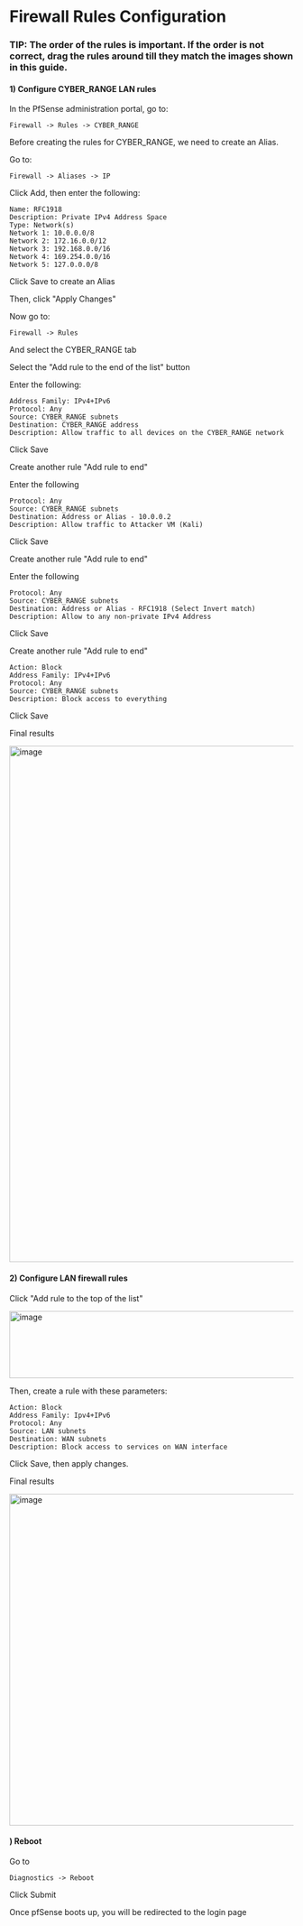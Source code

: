 # Firewall Rules Configuration

### TIP: The order of the rules is important. If the order is not correct, drag the rules around till they match the images shown in this guide.

#### 1) Configure CYBER_RANGE LAN rules

In the PfSense administration portal, go to:

    Firewall -> Rules -> CYBER_RANGE

Before creating the rules for CYBER_RANGE, we need to create an Alias. 

Go to:

    Firewall -> Aliases -> IP

Click Add, then enter the following:

    Name: RFC1918
    Description: Private IPv4 Address Space
    Type: Network(s)
    Network 1: 10.0.0.0/8    
    Network 2: 172.16.0.0/12    
    Network 3: 192.168.0.0/16
    Network 4: 169.254.0.0/16
    Network 5: 127.0.0.0/8

Click Save to create an Alias

Then, click "Apply Changes"

Now go to:

    Firewall -> Rules

And select the CYBER_RANGE tab

Select the "Add rule to the end of the list" button

Enter the following:

    Address Family: IPv4+IPv6
    Protocol: Any
    Source: CYBER_RANGE subnets
    Destination: CYBER_RANGE address
    Description: Allow traffic to all devices on the CYBER_RANGE network

Click Save

Create another rule "Add rule to end"

Enter the following

    Protocol: Any
    Source: CYBER_RANGE subnets
    Destination: Address or Alias - 10.0.0.2
    Description: Allow traffic to Attacker VM (Kali)

Click Save

Create another rule "Add rule to end"

Enter the following

    Protocol: Any
    Source: CYBER_RANGE subnets
    Destination: Address or Alias - RFC1918 (Select Invert match)
    Description: Allow to any non-private IPv4 Address

Click Save

Create another rule "Add rule to end"

    Action: Block
    Address Family: IPv4+IPv6
    Protocol: Any
    Source: CYBER_RANGE subnets
    Description: Block access to everything

Click Save

Final results

<img width="1920" height="915" alt="image" src="https://github.com/user-attachments/assets/0769ae71-09d5-4be6-8236-03be0aa93585" />

#### 2) Configure LAN firewall rules

Click "Add rule to the top of the list"

<img width="564" height="119" alt="image" src="https://github.com/user-attachments/assets/f304cc8b-0a13-4e64-9c2d-1acc912e5cfa" />

Then, create a rule with these parameters:

    Action: Block
    Address Family: Ipv4+IPv6
    Protocol: Any
    Source: LAN subnets
    Destination: WAN subnets
    Description: Block access to services on WAN interface

Click Save, then apply changes.

Final results

<img width="1883" height="588" alt="image" src="https://github.com/user-attachments/assets/f88fbd2b-0700-4047-a255-0acb286fe575" />
    
#### ) Reboot

Go to

    Diagnostics -> Reboot

Click Submit

Once pfSense boots up, you will be redirected to the login page
